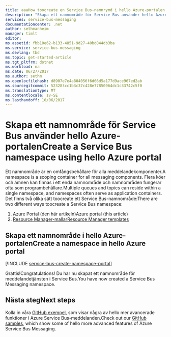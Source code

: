 ```yaml
---
title: aaaHow toocreate en Service Bus-namnrymd i hello Azure-portalen | Microsoft Docs
description: "Skapa ett namnområde för Service Bus använder hello Azure-portalen."
services: service-bus-messaging
documentationcenter: .net
author: sethmanheim
manager: timlt
editor: 
ms.assetid: fbb10e62-b133-4851-9d27-40bd844db3ba
ms.service: service-bus-messaging
ms.devlang: tbd
ms.topic: get-started-article
ms.tgt_pltfrm: dotnet
ms.workload: na
ms.date: 06/27/2017
ms.author: sethm
ms.openlocfilehash: d8907e7e4a804056f6d66d5a177d9ace967ed2ab
ms.sourcegitcommit: 523283cc1b3c37c428e77850964dc1c33742c5f0
ms.translationtype: MT
ms.contentlocale: sv-SE
ms.lasthandoff: 10/06/2017
---
```

# <a name="create-a-service-bus-namespace-using-hello-azure-portal"></a><span data-ttu-id="0ba26-103">Skapa ett namnområde för Service Bus använder hello Azure-portalen</span><span class="sxs-lookup"><span data-stu-id="0ba26-103">Create a Service Bus namespace using hello Azure portal</span></span>

<span data-ttu-id="0ba26-104">Ett namnområde är en omfångsbehållare för alla meddelandekomponenter.</span><span class="sxs-lookup"><span data-stu-id="0ba26-104">A namespace is a scoping container for all messaging components.</span></span> <span data-ttu-id="0ba26-105">Flera köer och ämnen kan finnas i ett enda namnområde och namnområden fungerar ofta som programbehållare.</span><span class="sxs-lookup"><span data-stu-id="0ba26-105">Multiple queues and topics can reside within a single namespace, and namespaces often serve as application containers.</span></span> <span data-ttu-id="0ba26-106">Det finns två olika sätt toocreate ett Service Bus-namnområde:</span><span class="sxs-lookup"><span data-stu-id="0ba26-106">There are two different ways toocreate a Service Bus namespace:</span></span>

1. <span data-ttu-id="0ba26-107">Azure Portal (den här artikeln)</span><span class="sxs-lookup"><span data-stu-id="0ba26-107">Azure portal (this article)</span></span>
2. <span data-ttu-id="0ba26-108">[Resource Manager-mallar][create-namespace-using-arm]</span><span class="sxs-lookup"><span data-stu-id="0ba26-108">[Resource Manager templates][create-namespace-using-arm]</span></span>

## <a name="create-a-namespace-in-hello-azure-portal"></a><span data-ttu-id="0ba26-109">Skapa ett namnområde i hello Azure-portalen</span><span class="sxs-lookup"><span data-stu-id="0ba26-109">Create a namespace in hello Azure portal</span></span>

[!INCLUDE [service-bus-create-namespace-portal](../../includes/service-bus-create-namespace-portal.md)]

<span data-ttu-id="0ba26-110">Grattis!</span><span class="sxs-lookup"><span data-stu-id="0ba26-110">Congratulations!</span></span> <span data-ttu-id="0ba26-111">Du har nu skapat ett namnområde för meddelandetjänsten i Service Bus.</span><span class="sxs-lookup"><span data-stu-id="0ba26-111">You have now created a Service Bus Messaging namespace.</span></span>

## <a name="next-steps"></a><span data-ttu-id="0ba26-112">Nästa steg</span><span class="sxs-lookup"><span data-stu-id="0ba26-112">Next steps</span></span>

<span data-ttu-id="0ba26-113">Kolla in våra [GitHub exempel][github-samples], som visar några av hello mer avancerade funktioner i Azure Service Bus-meddelanden.</span><span class="sxs-lookup"><span data-stu-id="0ba26-113">Check out our [GitHub samples][github-samples], which show some of hello more advanced features of Azure Service Bus Messaging.</span></span>

[create-namespace-using-arm]: service-bus-resource-manager-overview.md
[github-samples]: https://github.com/Azure/azure-service-bus/tree/master/samples
